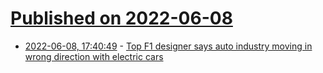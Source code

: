 # [Published on 2022-06-08](index.md)

* [2022-06-08, 17:40:49](https://news.ycombinator.com/item?id=31671138) - [Top F1 designer says auto industry moving in wrong direction with electric cars](https://the-race.com/formula-1/newey-in-depth-aborted-ferrari-switch-verstappen-and-retirement/)
